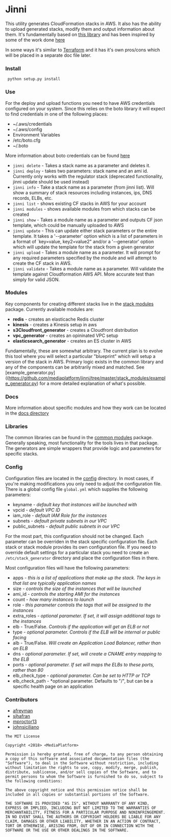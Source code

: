 Jinni
===

This utility generates CloudFormation stacks in AWS. It also has the ability to upload generated stacks, modify them and output information about them. It's fundamentally based on [this library](https://github.com/cloudtools/troposphere) and has been inspired by some of the work done [here](https://github.com/cloudtools/stacker_blueprints)

In some ways it's similar to [Terraform](https://www.terraform.io/) and it has it's own pros/cons which will be placed in a separate doc file later. 



### Install
` python setup.py install`


### Use

For the deploy and upload functions you need to have AWS credentials configured on your system. Since this relies on the boto library it will expect to find credentials in one of the following places:

* ~/.aws/credentials
* ~/.aws/config
* Environment Variables
* /etc/boto.cfg
* ~/.boto

More information about boto credentials can be found [here](http://boto3.readthedocs.io/en/latest/guide/configuration.html)

* `jinni delete` - Takes a stack name as a parameter and deletes it. 
* `jinni deploy` - takes two parameters: stack name and an ami id. Currently only works with the regulator stack (deprecated functionality, jinni update should be used instead)
* `jinni info` - Take a stack name as a parameter (from jinni list). Will show a summary of stack resources including instances, ips, DNS records, ELBs, etc. 
* `jinni list` - shows existing CF stacks in AWS for your account
* `jinni modules` - shows available modules from which stacks can be created
* `jinni show` - Takes a module name as a parameter and outputs CF json template, which could be manually uploaded to AWS
* `jinni update` - This can update either stack parameters or the entire template. It takes a '--parameter' option which is a list of parameters in a format of `key=value, key2=value2" and/or a '--generator' option which will update the template for the stack from a given generator
* `jinni upload` - Takes a module name as a parameter. It will prompt for any required parameters specified by the module and will attempt to create the CF stack in AWS.
* `jinni validate` - Takes a module name as a parameter. Will validate the template against Cloudformation AWS API. More accurate test than simply for valid JSON.

### Modules

Key components for creating different stacks live in the [stack modules](https://github.com/mediaplatform/jinni/tree/master/stack_modules) package. Currently available modules are:

* **redis** - creates an elasticache Redis cluster
* **kinesis** - creates a Kinesis setup in aws
* **s3Cloudfront_generator**  - creates a Cloudfront distribution
* **vpc_generator** - creates an opininated VPC setup
* **elasticsearch_generator** - creates an ES cluster in AWS

Fundamentally, these are somewhat arbitrary. The current plan is to evolve this tool where you will select a particular "blueprint" which will setup a version of the stack in AWS. Primary logic exists in the common library and any of the components can be arbitrarily mixed and matched. See [example_generator.py]((https://github.com/mediaplatform/jinni/tree/master/stack_modules/example_generator.py) for a more detailed explanation of what's possible. 


### Docs

More information about specific modules and how they work can be located in the [docs directory](https://github.com/mediaplatform/jinni/tree/master/docs)

### Libraries

The common libraries can be found in the [common modules](https://github.com/mediaplatform/jinni/tree/master/stack_modules/common_modules) package. 
Generally speaking, most functionality for the tools lives in that package. The generators are simple wrappers that provide logic and parameters for specific stacks.

### Config

Configuration files are located in the [config](https://github.com/mediaplatform/jinni/tree/master/stack_modules/config) directory. In most cases, if you're making modifications you only need to adjust the configuration file.
There is a global config file `global.yml` which supplies the following parameters:

* keyname - *default key that instances will be launched with*
* vpcid - *default VPC ID*
* iam_role - *default IAM Role for the instances*
* subnets - *default private subnets in our VPC*
* public_subnets - *default public subnets in our VPC*

For the most part, this configuration should not be changed. Each parameter can be overriden in the stack specific configuration file. 
Each stack or stack module provides its own configuration file. If you need to override default settings for a particular stack you need to create an `/etc/stack_generator` directory and place the configuration files in there. 

Most configuration files will have the following parameters:

* apps - *this is a list of applications that make up the stack. The keys in that list are typically application names*
* size - *controls the size of the instances that will be launched*
* ami_id - *controls the starting AMI for the instances*
* count - *how many instances to launch*
* role - *this parameter controls the tags that will be assigned to the instances*
* extra_roles - *optional parameter. If set, it will assign additional tags to the instances*
* elb - True/False. *Controls if the application will get an ELB or not*
* type - *optional parameter. Controls if the ELB will be internal or public facing*
* alb - True/False. *Will create an Application Load Balancer, rather than an ELB*
* dns - *optional parameter. If set, will create a CNAME entry mapping to the ELB*
* ports - *optional parameter. If set will maps the ELBs to these ports, rather than 80*
* elb_check_type - *optional parameter. Can be set to HTTP or TCP*
* elb_check_path - *optional parameter. Defaults to "/", but can be a specific health page on an application


### Contributors

* [afreyman](https://github.com/afreyman)
* [sjhafran](https://github.com/sjhafran)
* [mproctor13](https://github.com/mproctor13)
* [johnsiciliano](https://github.com/johnsiciliano)

````
The MIT License

Copyright <2018> <MediaPlatform>

Permission is hereby granted, free of charge, to any person obtaining a copy of this software and associated documentation files (the "Software"), to deal in the Software without restriction, including without limitation the rights to use, copy, modify, merge, publish, distribute, sublicense, and/or sell copies of the Software, and to permit persons to whom the Software is furnished to do so, subject to the following conditions:

The above copyright notice and this permission notice shall be included in all copies or substantial portions of the Software.

THE SOFTWARE IS PROVIDED "AS IS", WITHOUT WARRANTY OF ANY KIND, EXPRESS OR IMPLIED, INCLUDING BUT NOT LIMITED TO THE WARRANTIES OF MERCHANTABILITY, FITNESS FOR A PARTICULAR PURPOSE AND NONINFRINGEMENT. IN NO EVENT SHALL THE AUTHORS OR COPYRIGHT HOLDERS BE LIABLE FOR ANY CLAIM, DAMAGES OR OTHER LIABILITY, WHETHER IN AN ACTION OF CONTRACT, TORT OR OTHERWISE, ARISING FROM, OUT OF OR IN CONNECTION WITH THE SOFTWARE OR THE USE OR OTHER DEALINGS IN THE SOFTWARE.

